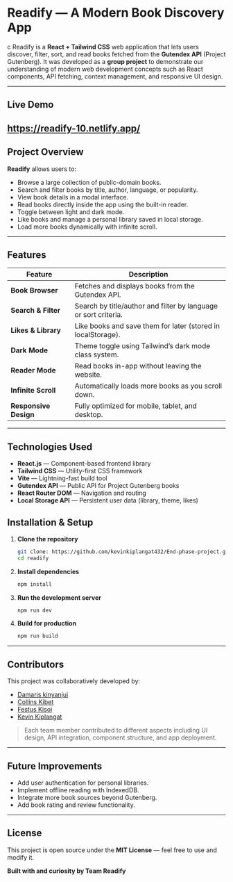 # Readify — A Modern Book Discovery App
c
Readify is a **React + Tailwind CSS** web application that lets users discover, filter, sort, and read books fetched from the **Gutendex API** (Project Gutenberg).
It was developed as a **group project** to demonstrate our understanding of modern web development concepts such as React components, API fetching, context management, and responsive UI design.

---

## Live Demo


https://readify-10.netlify.app/
---

## Project Overview

**Readify** allows users to:

* Browse a large collection of public-domain books.
* Search and filter books by title, author, language, or popularity.
* View book details in a modal interface.
* Read books directly inside the app using the built-in reader.
* Toggle between light and dark mode.
* Like books and manage a personal library saved in local storage.
* Load more books dynamically with infinite scroll.

---

## Features

| Feature                  | Description                                                     |
| ------------------------ | --------------------------------------------------------------- |
|  **Book Browser**      | Fetches and displays books from the Gutendex API.               |
|  **Search & Filter**   | Search by title/author and filter by language or sort criteria. |
|  **Likes & Library**   | Like books and save them for later (stored in localStorage).    |
|  **Dark Mode**         | Theme toggle using Tailwind’s dark mode class system.           |
| **Reader Mode**       | Read books in-app without leaving the website.                  |
|  **Infinite Scroll**   | Automatically loads more books as you scroll down.              |
|  **Responsive Design** | Fully optimized for mobile, tablet, and desktop.                |

---

## Technologies Used

* **React.js** — Component-based frontend library
* **Tailwind CSS** — Utility-first CSS framework
* **Vite** — Lightning-fast build tool
* **Gutendex API** — Public API for Project Gutenberg books
* **React Router DOM** — Navigation and routing
* **Local Storage API** — Persistent user data (library, theme, likes)



##  Installation & Setup

1. **Clone the repository**

   ```bash
   git clone: https://github.com/kevinkiplangat432/End-phase-project.git
   cd readify
   ```

2. **Install dependencies**

   ```bash
   npm install
   ```

3. **Run the development server**

   ```bash
   npm run dev
   ```

4. **Build for production**

   ```bash
   npm run build
   ```

---

## Contributors

This project was collaboratively developed by:


* [Damaris kinyanjui](https://github.com/D142-msooh)
* [Collins Kibet](https://github.com/kollcibe05-creator)
* [Festus Kisoi](https://github.com/Ndet0)
* [Kevin Kiplangat](https://github.com/kevinkiplangat432)

> Each team member contributed to different aspects including UI design, API integration, component structure, and app deployment.

---

##  Future Improvements

* Add user authentication for personal libraries.
* Implement offline reading with IndexedDB.
* Integrate more book sources beyond Gutenberg.
* Add book rating and review functionality.

---

##  License

This project is open source under the **MIT License** — feel free to use and modify it.

**Built with  and curiosity by Team Readify**
